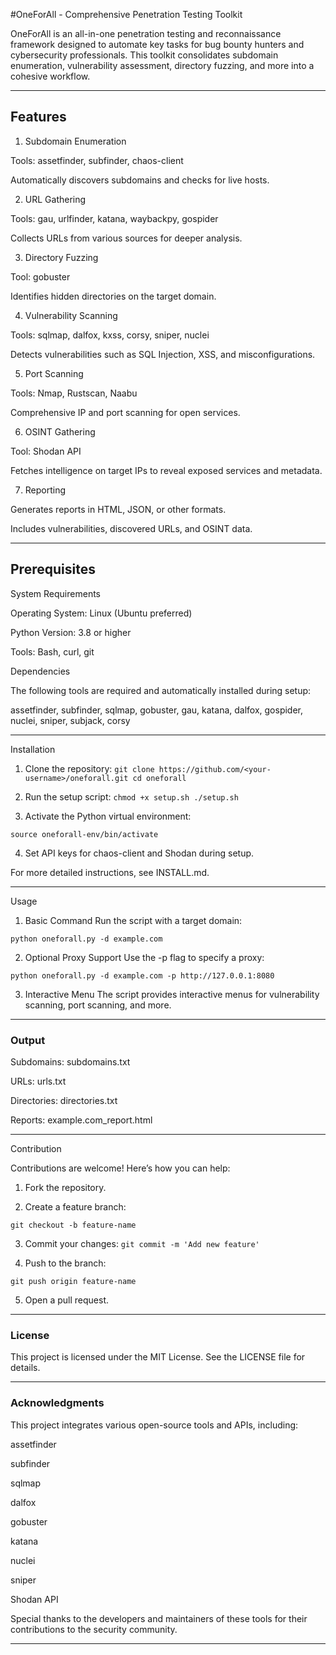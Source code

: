 #OneForAll - Comprehensive Penetration Testing Toolkit

OneForAll is an all-in-one penetration testing and reconnaissance framework designed to automate key tasks for bug bounty hunters and cybersecurity professionals. This toolkit consolidates subdomain enumeration, vulnerability assessment, directory fuzzing, and more into a cohesive workflow.


---

## Features

1. Subdomain Enumeration

Tools: assetfinder, subfinder, chaos-client

Automatically discovers subdomains and checks for live hosts.


2. URL Gathering

Tools: gau, urlfinder, katana, waybackpy, gospider

Collects URLs from various sources for deeper analysis.


3. Directory Fuzzing

Tool: gobuster

Identifies hidden directories on the target domain.


4. Vulnerability Scanning

Tools: sqlmap, dalfox, kxss, corsy, sniper, nuclei

Detects vulnerabilities such as SQL Injection, XSS, and misconfigurations.


5. Port Scanning

Tools: Nmap, Rustscan, Naabu

Comprehensive IP and port scanning for open services.


6. OSINT Gathering

Tool: Shodan API

Fetches intelligence on target IPs to reveal exposed services and metadata.


7. Reporting

Generates reports in HTML, JSON, or other formats.

Includes vulnerabilities, discovered URLs, and OSINT data.



---

## Prerequisites

System Requirements

Operating System: Linux (Ubuntu preferred)

Python Version: 3.8 or higher

Tools: Bash, curl, git


Dependencies

The following tools are required and automatically installed during setup:

assetfinder, subfinder, sqlmap, gobuster, gau, katana, dalfox, gospider, nuclei, sniper, subjack, corsy

---

Installation

1. Clone the repository:
`
git clone https://github.com/<your-username>/oneforall.git
cd oneforall
`

2. Run the setup script:
`
chmod +x setup.sh
./setup.sh
`

3. Activate the Python virtual environment:

`source oneforall-env/bin/activate`


4. Set API keys for chaos-client and Shodan during setup.



For more detailed instructions, see INSTALL.md.


---

Usage

1. Basic Command Run the script with a target domain:

`python oneforall.py -d example.com`


2. Optional Proxy Support Use the -p flag to specify a proxy:

`python oneforall.py -d example.com -p http://127.0.0.1:8080`


3. Interactive Menu The script provides interactive menus for vulnerability scanning, port scanning, and more.




---

### Output

Subdomains: subdomains.txt

URLs: urls.txt

Directories: directories.txt

Reports: example.com_report.html



---

Contribution

Contributions are welcome! Here’s how you can help:

1. Fork the repository.


2. Create a feature branch:

`git checkout -b feature-name`

3. Commit your changes:
`git commit -m 'Add new feature'`


4. Push to the branch:

`git push origin feature-name`

5. Open a pull request.

---

### License

This project is licensed under the MIT License. See the LICENSE file for details.


---

### Acknowledgments

This project integrates various open-source tools and APIs, including:

assetfinder

subfinder

sqlmap

dalfox

gobuster

katana

nuclei

sniper

Shodan API


Special thanks to the developers and maintainers of these tools for their contributions to the security community.


---
